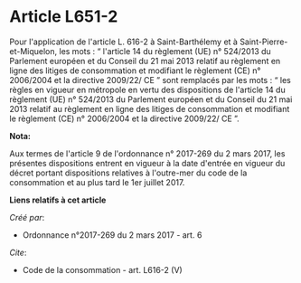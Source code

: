 # Article L651-2

Pour l'application de l'article L. 616-2 à Saint-Barthélemy et à Saint-Pierre-et-Miquelon, les mots : “ l'article 14 du
règlement (UE) n° 524/2013 du Parlement européen et du Conseil du 21 mai 2013 relatif au règlement en ligne des litiges de
consommation et modifiant le règlement (CE) n° 2006/2004 et la directive 2009/22/ CE ” sont remplacés par les mots : “ les
règles en vigueur en métropole en vertu des dispositions de l'article 14 du règlement (UE) n° 524/2013 du Parlement européen
et du Conseil du 21 mai 2013 relatif au règlement en ligne des litiges de consommation et modifiant le règlement (CE) n°
2006/2004 et la directive 2009/22/ CE ”.

**Nota:**

Aux termes de l'article 9 de l'ordonnance n° 2017-269 du 2 mars 2017,  les présentes dispositions entrent en vigueur à la
date d'entrée en  vigueur du décret portant dispositions relatives à l'outre-mer du code  de la consommation et au plus tard
le 1er juillet 2017.

**Liens relatifs à cet article**

_Créé par_:

  - Ordonnance n°2017-269 du 2 mars 2017 - art. 6

_Cite_:

  - Code de la consommation - art. L616-2 (V)
